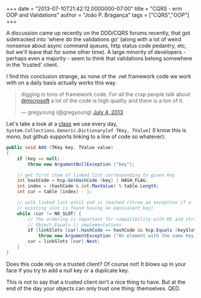 +++
date = "2013-07-10T21:42:12.0000000-07:00"
title = "CQRS - erm OOP and Validations"
author = "João P. Bragança"
tags = ["CQRS","OOP"]
+++

A discussion came up recently on the DDD/CQRS forums recently, that got sidetracked into 'where do the validations go' (along with a lot of weird nonsense about async command queues, http status code pedantry, etc, but we'll leave that for some other time). A large minority of developers - perhaps even a majority - seem to think that validations belong somewhere in the 'trusted' client.

I find this conclusion strange, as none of the .net framework code we work with on a daily basis actually works this way.

<blockquote class="twitter-tweet"><p>digging in tons of framework code. For all the crap people talk about <a href="https://twitter.com/Microsoft">@microsoft</a> a lot of the code is high quality and there is a ton of it.</p>&mdash; gregyoung (@gregyoung) <a href="https://twitter.com/gregyoung/statuses/352579523822354433">July 4, 2013</a></blockquote>
<script async src="//platform.twitter.com/widgets.js" charset="utf-8"></script>

Let's take a look at a [class](https://github.com/mono/mono/blob/master/mcs/class/corlib/System.Collections.Generic/Dictionary.cs#L407) we use every day, `System.Collections.Generic.Dictionary[of TKey, TValue]` (I know this is mono, but github supports linking to a line of code so whatever):

```csharp
public void Add (TKey key, TValue value)
{
    if (key == null)
        throw new ArgumentNullException ("key");

    // get first item of linked list corresponding to given key
    int hashCode = hcp.GetHashCode (key) | HASH_FLAG;
    int index = (hashCode & int.MaxValue) % table.Length;
    int cur = table [index] - 1;

    // walk linked list until end is reached (throw an exception if a
    // existing slot is found having an equivalent key)
    while (cur != NO_SLOT) {
        // The ordering is important for compatibility with MS and strange
        // Object.Equals () implementations
        if (linkSlots [cur].HashCode == hashCode && hcp.Equals (keySlots [cur], key))
            throw new ArgumentException ("An element with the same key already exists in the dictionary.");
        cur = linkSlots [cur].Next;
    }
}
```

Does this code rely on a trusted client? Of course not! It blows up in your face if you try to add a null key or a duplicate key.

This is not to say that a trusted client isn't a nice thing to have. But at the end of the day your objects can only trust one thing: themselves. QED.
